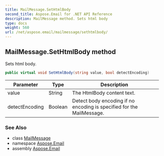 ```yaml
---
title: MailMessage.SetHtmlBody
second_title: Aspose.Email for .NET API Reference
description: MailMessage method. Sets html body
type: docs
weight: 560
url: /net/aspose.email/mailmessage/sethtmlbody/
---
```

## MailMessage.SetHtmlBody method

Sets html body.

```csharp
public virtual void SetHtmlBody(string value, bool detectEncoding)
```

| Parameter | Type | Description |
| --- | --- | --- |
| value | String | The HtmlBody content text. |
| detectEncoding | Boolean | Detect body encoding if no encoding is specified for the MailMessage. |

### See Also

* class [MailMessage](../)
* namespace [Aspose.Email](../../mailmessage/)
* assembly [Aspose.Email](../../../)


